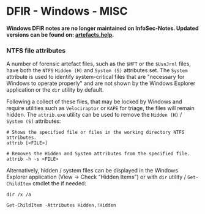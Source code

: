 # DFIR - Windows - MISC

**Windows DFIR notes are no longer maintained on InfoSec-Notes. Updated versions can be found on: [artefacts.help](https://artefacts.help/).**

### NTFS file attributes

A number of forensic artefact files, such as the `$MFT` or the `$UsnJrnl`
files, have both the `NTFS` `Hidden (H)` and `System (S)` attributes set. The
`System` attribute is used to identify system-critical files that are
"necessary for Windows to operate properly" and are not shown by the Windows
Explorer application or the `dir` utility by default.

Following a collect of these files, that may be locked by Windows and require
utilities such as `Velociraptor` or `KAPE` for triage, the files will remain
hidden. The `attrib.exe` utility can be used to remove the `Hidden (H)` /
`System (S)` attributes:

```
# Shows the specified file or files in the working directory NTFS attributes.
attrib [<FILE>]

# Removes the Hidden and System attributes from the specified file.
attrib -h -s <FILE>
```

Alternatively, hidden / system files can be displayed in the Windows Explorer
application (View -> Check "Hidden Items") or with `dir` utility /
`Get-ChildItem` cmdlet the if needed:

```
dir /x /a

Get-ChildItem -Attributes Hidden,!Hidden
```
